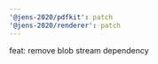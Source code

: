 ```yaml
---
'@jens-2020/pdfkit': patch
'@jens-2020/renderer': patch
---
```


feat: remove blob stream dependency
